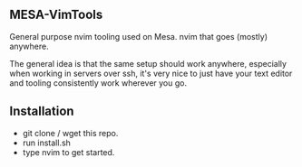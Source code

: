 ## MESA-VimTools
General purpose nvim tooling used on Mesa. nvim that goes (mostly) anywhere.

The general idea is that the same setup should work anywhere, especially
when working in servers over ssh, it's very nice to just have your text
editor and tooling consistently work wherever you go.

## Installation
- git clone / wget this repo.
- run install.sh
- type nvim to get started.
